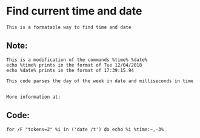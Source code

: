 # Find current time and date

    This is a formatable way to find time and date
    
## Note:

    This is a modification of the commands %time% %date%
    echo %time% prints in the format of Tue 12/04/2018
    echo %date% prints in the format of 17:39:15.94
    
    This code parses the day of the week in date and milliseconds in time
    
    
    More information at:
    
    
## Code:

    for /F "tokens=2" %i in ('date /t') do echo %i %time:~,-3%
    